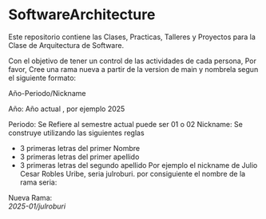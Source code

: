 # SoftwareArchitecture
Este repositorio contiene las Clases, Practicas, Talleres y Proyectos para la Clase de Arquitectura de Software.

Con el objetivo de tener un control de las actividades de cada persona, Por favor, Cree una rama nueva a partir de la version de main y nombrela segun el siguiente formato:

Año-Periodo/Nickname

Año: Año actual , por ejemplo 2025

Periodo: Se Refiere al semestre actual puede ser 01 o 02
Nickname: Se construye utilizando las siguientes reglas
- 3 primeras letras del primer Nombre
- 3 primeras letras del primer apellido
- 3 primeras letras del segundo apellido Por ejemplo el nickname de Julio Cesar Robles Uribe, seria julroburi. por consiguiente el nombre de la rama seria:

Nueva Rama: <br>
*2025-01/julroburi*
